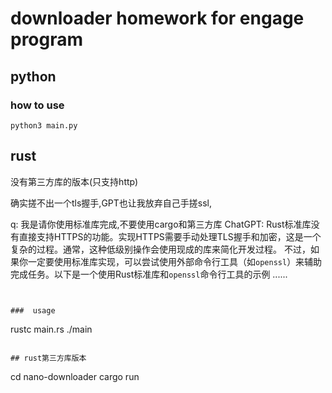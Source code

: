# downloader homework for engage program

## python   

### how to use 

```
python3 main.py
```

##  rust

没有第三方库的版本(只支持http)

确实搓不出一个tls握手,GPT也让我放弃自己手搓ssl,

q: 我是请你使用标准库完成,不要使用cargo和第三方库
ChatGPT:
Rust标准库没有直接支持HTTPS的功能。实现HTTPS需要手动处理TLS握手和加密，这是一个复杂的过程。通常，这种低级别操作会使用现成的库来简化开发过程。
不过，如果你一定要使用标准库实现，可以尝试使用外部命令行工具（如`openssl`）来辅助完成任务。以下是一个使用Rust标准库和`openssl`命令行工具的示例
......
```


###  usage
```
rustc main.rs
./main
```

## rust第三方库版本

```
cd  nano-downloader
cargo run 
```
